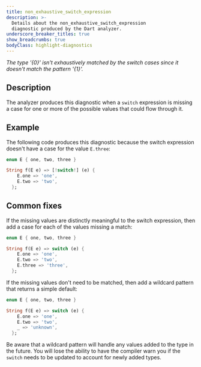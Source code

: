 ```yaml
---
title: non_exhaustive_switch_expression
description: >-
  Details about the non_exhaustive_switch_expression
  diagnostic produced by the Dart analyzer.
underscore_breaker_titles: true
show_breadcrumbs: true
bodyClass: highlight-diagnostics
---
```


_The type '{0}' isn't exhaustively matched by the switch cases since it doesn't match the pattern '{1}'._

## Description

The analyzer produces this diagnostic when a `switch` expression is
missing a case for one or more of the possible values that could flow
through it.

## Example

The following code produces this diagnostic because the switch expression
doesn't have a case for the value `E.three`:

```dart
enum E { one, two, three }

String f(E e) => [!switch!] (e) {
    E.one => 'one',
    E.two => 'two',
  };
```

## Common fixes

If the missing values are distinctly meaningful to the switch expression,
then add a case for each of the values missing a match:

```dart
enum E { one, two, three }

String f(E e) => switch (e) {
    E.one => 'one',
    E.two => 'two',
    E.three => 'three',
  };
```

If the missing values don't need to be matched, then add a wildcard
pattern that returns a simple default:

```dart
enum E { one, two, three }

String f(E e) => switch (e) {
    E.one => 'one',
    E.two => 'two',
    _ => 'unknown',
  };
```

Be aware that a wildcard pattern will handle any values added to the type
in the future. You will lose the ability to have the compiler warn you if
the `switch` needs to be updated to account for newly added types.
